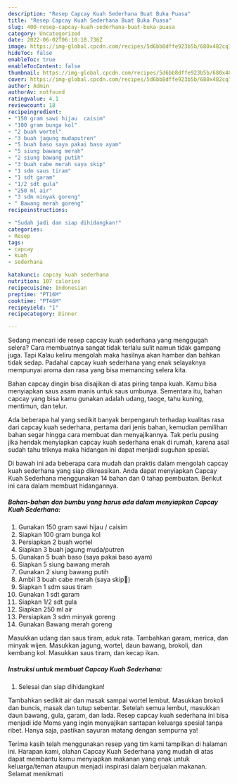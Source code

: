 ```yaml
---
description: "Resep Capcay Kuah Sederhana Buat Buka Puasa"
title: "Resep Capcay Kuah Sederhana Buat Buka Puasa"
slug: 400-resep-capcay-kuah-sederhana-buat-buka-puasa
category: Uncategorized
date: 2022-06-02T06:10:18.736Z
image: https://img-global.cpcdn.com/recipes/5d6bb8dffe923b5b/680x482cq70/capcay-kuah-sederhana-foto-resep-utama.jpg
hideToc: false
enableToc: true
enableTocContent: false
thumbnail: https://img-global.cpcdn.com/recipes/5d6bb8dffe923b5b/680x482cq70/capcay-kuah-sederhana-foto-resep-utama.jpg
cover: https://img-global.cpcdn.com/recipes/5d6bb8dffe923b5b/680x482cq70/capcay-kuah-sederhana-foto-resep-utama.jpg
author: Admin
authorAv: notfound
ratingvalue: 4.1
reviewcount: 18
recipeingredient:
- "150 gram sawi hijau  caisim"
- "100 gram bunga kol"
- "2 buah wortel"
- "3 buah jagung mudaputren"
- "5 buah baso saya pakai baso ayam"
- "5 siung bawang merah"
- "2 siung bawang putih"
- "3 buah cabe merah saya skip"
- "1 sdm saus tiram"
- "1 sdt garam"
- "1/2 sdt gula"
- "250 ml air"
- "3 sdm minyak goreng"
- " Bawang merah goreng"
recipeinstructions:

- "Sudah jadi dan siap dihidangkan!"
categories:
- Resep
tags:
- capcay
- kuah
- sederhana

katakunci: capcay kuah sederhana 
nutrition: 107 calories
recipecuisine: Indonesian
preptime: "PT16M"
cooktime: "PT46M"
recipeyield: "1"
recipecategory: Dinner

---
```



Sedang mencari ide resep capcay kuah sederhana yang menggugah selera? Cara membuatnya sangat tidak terlalu sulit namun tidak gampang juga. Tapi Kalau keliru mengolah maka hasilnya akan hambar dan bahkan tidak sedap. Padahal capcay kuah sederhana yang enak selayaknya mempunyai aroma dan rasa yang bisa memancing selera kita.


Bahan capcay dingin bisa disajikan di atas piring tanpa kuah. Kamu bisa menyiapkan saus asam manis untuk saus umbunya. Sementara itu, bahan capcay yang bisa kamu gunakan adalah udang, taoge, tahu kuning, mentimun, dan telur.

Ada beberapa hal yang sedikit banyak berpengaruh terhadap kualitas rasa dari capcay kuah sederhana, pertama dari jenis bahan, kemudian pemilihan bahan segar hingga cara membuat dan menyajikannya. Tak perlu pusing jika hendak menyiapkan capcay kuah sederhana enak di rumah, karena asal sudah tahu triknya maka hidangan ini dapat menjadi suguhan spesial.


Di bawah ini ada beberapa cara mudah dan praktis dalam mengolah capcay kuah sederhana yang siap dikreasikan. Anda dapat menyiapkan Capcay Kuah Sederhana menggunakan 14 bahan dan 0 tahap pembuatan. Berikut ini cara dalam membuat hidangannya.

<!--inarticleads1-->

##### Bahan-bahan dan bumbu yang harus ada dalam menyiapkan Capcay Kuah Sederhana:

1. Gunakan 150 gram sawi hijau / caisim
1. Siapkan 100 gram bunga kol
1. Persiapkan 2 buah wortel
1. Siapkan 3 buah jagung muda/putren
1. Gunakan 5 buah baso (saya pakai baso ayam)
1. Siapkan 5 siung bawang merah
1. Gunakan 2 siung bawang putih
1. Ambil 3 buah cabe merah (saya skip🙏)
1. Siapkan 1 sdm saus tiram
1. Gunakan 1 sdt garam
1. Siapkan 1/2 sdt gula
1. Siapkan 250 ml air
1. Persiapkan 3 sdm minyak goreng
1. Gunakan  Bawang merah goreng


Masukkan udang dan saus tiram, aduk rata. Tambahkan garam, merica, dan minyak wijen. Masukkan jagung, wortel, daun bawang, brokoli, dan kembang kol. Masukkan saus tiram, dan kecap ikan. 

<!--inarticleads2-->

##### Instruksi untuk membuat Capcay Kuah Sederhana:


1. Selesai dan siap dihidangkan!

Tambahkan sedikit air dan masak sampai wortel lembut. Masukkan brokoli dan buncis, masak dan tutup sebentar. Setelah semua lembut, masukkan daun bawang, gula, garam, dan lada. Resep capcay kuah sederhana ini bisa menjadi ide Moms yang ingin menyajikan santapan keluarga spesial tanpa ribet. Hanya saja, pastikan sayuran matang dengan sempurna ya! 

Terima kasih telah menggunakan resep yang tim kami tampilkan di halaman ini. Harapan kami, olahan Capcay Kuah Sederhana yang mudah di atas dapat membantu kamu menyiapkan makanan yang enak untuk keluarga/teman ataupun menjadi inspirasi dalam berjualan makanan. Selamat menikmati
